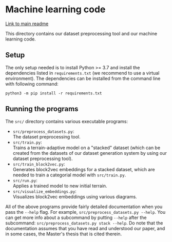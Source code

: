 # Machine learning code

[Link to main readme](../README.md)

This directory contains our dataset preprocessing tool and our machine learning
code.

## Setup

The only setup needed is to install Python >= 3.7 and install the dependencies
listed in `requirements.txt` (we recommend to use a virtual environment). The
dependencies can be installed from the command line with following command:
```
python3 -m pip install -r requirements.txt
```

## Running the programs

The `src/` directory contains various executable programs:

- `src/preprocess_datasets.py`:\
  The dataset preprocessing tool.
- `src/train.py`:\
  Trains a terrain-adaptive model on a "stacked" dataset (which can be created
  from the datasets of our dataset generation system by using our dataset
  preprocessing tool).
- `src/train_block2vec.py`:\
  Generates block2vec embeddings for a stacked dataset, which are needed to
  train a categorial model with `src/train.py`.
- `src/run.py`:\
  Applies a trained model to new initial terrain.
- `src/visualize_embeddings.py`:\
  Visualizes block2vec embeddings using various diagrams.

All of the above programs provide fairly detailed documentation when you pass
the `--help` flag. For example, `src/preprocess_datasets.py --help`. You can
get more info about a subcommand by putting `--help` after the subcommand:
`src/preprocess_datasets.py stack --help`. Do note that the documentation
assumes that you have read and understood our paper, and in some cases, the
Master's thesis that is cited therein.
